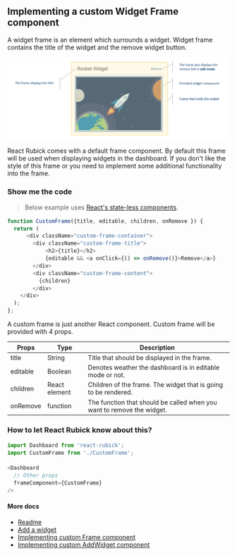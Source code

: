 ## Implementing a custom Widget Frame component
A widget frame is an element which surrounds a widget. Widget frame contains the title of the widget and the remove widget button.

![Widget Frame](./images/Frame.Png)

React Rubick comes with a default frame component. By default this frame will be used when displaying widgets in the dashboard. If you don't like the style of this frame or you need to implement some additional functionality into the frame.

### Show me the code

> Below example uses [React's state-less components](https://facebook.github.io/react/docs/reusable-components.html#stateless-functions).

```javascript
function CustomFrame({title, editable, children, onRemove }) {
  return (
      <div className="custom-frame-container">
        <div className="custom-frame-title">
            <h2>{title}</h2>
            {editable && <a onClick={() => onRemove()}>Remove</a>}
        </div>
        <div className="custom-frame-content">
          {children}
        </div>
    </div>
  );
};
```

A custom frame is just another React component. Custom frame will be provided with 4 props.

| Props | Type | Description |
| --- | --- | --- |
| title | String | Title that should be displayed in the frame. |
| editable | Boolean | Denotes weather the dashboard is in editable mode or not. |
| children | React element | Children of the frame. The widget that is going to be rendered. |
| onRemove | function | The function that should be called when you want to remove the widget. |

### How to let React Rubick know about this?
```javascript
import Dashboard from 'react-rubick';
import CustomFrame from './CustomFrame';

<Dashboard
  // Other props
  frameComponent={CustomFrame}
/>
```

#### More docs
- [Readme](../README.md)
- [Add a widget](./AddWidget.md)
- [Implementing custom Frame component](./ImplementingACustomFrame.md)
- [Implementing custom AddWidget component](./ImplementingCustomAddWidgetButton.md)
